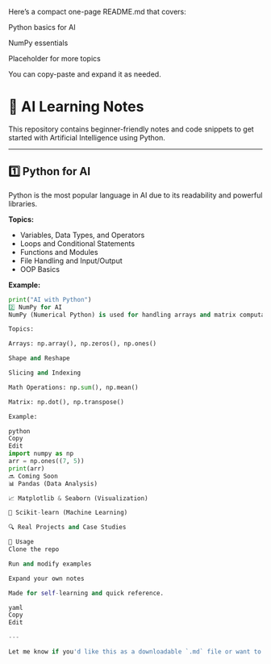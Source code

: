 Here’s a compact one-page README.md that covers:

Python basics for AI

NumPy essentials

Placeholder for more topics

You can copy-paste and expand it as needed.
# 🤖 AI Learning Notes

This repository contains beginner-friendly notes and code snippets to get started with Artificial Intelligence using Python.

---

## 1️⃣ Python for AI

Python is the most popular language in AI due to its readability and powerful libraries.

**Topics:**
- Variables, Data Types, and Operators
- Loops and Conditional Statements
- Functions and Modules
- File Handling and Input/Output
- OOP Basics

**Example:**
```python
print("AI with Python")
2️⃣ NumPy for AI
NumPy (Numerical Python) is used for handling arrays and matrix computations.

Topics:

Arrays: np.array(), np.zeros(), np.ones()

Shape and Reshape

Slicing and Indexing

Math Operations: np.sum(), np.mean()

Matrix: np.dot(), np.transpose()

Example:

python
Copy
Edit
import numpy as np
arr = np.ones((7, 5))
print(arr)
🔜 Coming Soon
📊 Pandas (Data Analysis)

📈 Matplotlib & Seaborn (Visualization)

🤖 Scikit-learn (Machine Learning)

🔍 Real Projects and Case Studies

🚀 Usage
Clone the repo

Run and modify examples

Expand your own notes

Made for self-learning and quick reference.

yaml
Copy
Edit

---

Let me know if you'd like this as a downloadable `.md` file or want to add Pandas/Matplotlib next.
